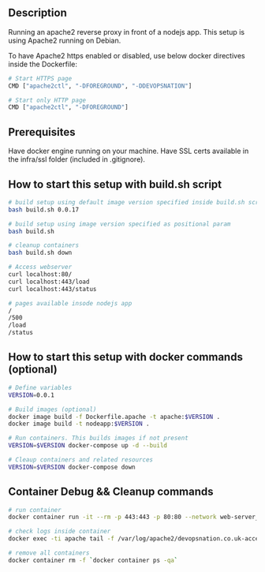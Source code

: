 ## Description

Running an apache2 reverse proxy in front of a nodejs app.
This setup is using Apache2 running on Debian.

To have Apache2 https enabled or disabled, use below docker directives inside the Dockerfile:
```bash
# Start HTTPS page
CMD ["apache2ctl", "-DFOREGROUND", "-DDEVOPSNATION"]

# Start only HTTP page
CMD ["apache2ctl", "-DFOREGROUND"]
```

## Prerequisites
Have docker engine running on your machine.
Have SSL certs available in the infra/ssl folder (included in .gitignore).

## How to start this setup with build.sh script

```bash
# build setup using default image version specified inside build.sh script
bash build.sh 0.0.17

# build setup using image version specified as positional param
bash build.sh

# cleanup containers
bash build.sh down

# Access webserver
curl localhost:80/
curl localhost:443/load
curl localhost:443/status

# pages available insode nodejs app
/
/500
/load
/status
```

## How to start this setup with docker commands (optional)

```bash
# Define variables
VERSION=0.0.1

# Build images (optional)
docker image build -f Dockerfile.apache -t apache:$VERSION .
docker image build -t nodeapp:$VERSION .

# Run containers. This builds images if not present
VERSION=$VERSION docker-compose up -d --build

# Cleaup containers and related resources
VERSION=$VERSION docker-compose down
```

## Container Debug && Cleanup commands
```bash
# run container
docker container run -it --rm -p 443:443 -p 80:80 --network web-server_node-net --name apache-test apache:0.0.17 bash

# check logs inside container
docker exec -ti apache tail -f /var/log/apache2/devopsnation.co.uk-access.log

# remove all containers
docker container rm -f `docker container ps -qa`
```